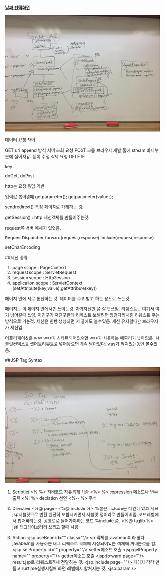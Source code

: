 ﻿**[날짜 선택화면](../README.md)**


![servletapi](../resources/servletapi.JPG)

데이터 요청 차이

GET url append 방식 서버 조회 요청
POST 크롬 브라우저 개발 툴에 stream 바디부분에 실어져감. 등록 수정 삭제 요청
DELETE 

key

doGet, doPost

http는 요청 응답 기반 

입력값 뽑아낼떄 getparameter();
getparameter(values);

sendredirect() 특정 페이지로 가게하는 것.

getSession() : http 세션객체를 만들어주는것.

request쪽 서버 메세지 있었음.

RequestDispatcher
forward(request,response)
include(request,response)

setCharEncoding


##세션 종류

1. page scope : PageContext
2. request scope : ServletRequest
3. session scope : HttpSession
4. application scope : ServletContext
(setAttribute(key,value),getAttribute(key))

페이지 안에 서로 통신하는 것.
데이터를 주고 받고 하는 용도로 쓰는것.

페이지는 이 페이지 안에서만 쓰이는것. 자기자신만 씀 잘 안쓰임.
리퀘스트는 여기서 여기 넘어갈때 쓰임. 이친구가 저친구한테 리퀘스트 보낼려면 징검다리처럼 리퀘스트 주는방식으로 가는것.
세션은 한번 생성되면 저 끝에도 볼수있음. 세션 유지할때만 브라우저가 세션임.

어플리케이션은 was was가 스타트되어있으면 was가 사용하는 메모리가 남아있음. 
서블릿컨텍스트 셋어트리뷰트로 넣어놓으면 계속 남아있다. was가 켜져있는동안 볼수있음.

##JSP Tag Syntax

![jsptag](../resources/jsptag.JPG)

1. Scriptlet 
\<% %> 자바코드 자유롭게 기술
\<%= %> expression 메소드나 변수 출력
\<%! %> declation 선언
\<%-- %> 주석

2. Directive
\<%@ page>
\<%@ include %> %붙은 include는 메인이 있고 서브 jsp서블릿으로 변환 완전히 포함시키면서 서블릿 덩어리로 만들어버림. 코드레벨에서 합쳐버리는것. 공통으로 들어가야하는 코드 %include 씀.
\<%@ taglib %> jstl 태그라이브러리 쓰려고 할때 사용

3. Action
\<jsp:useBean id="" class=""/> vo 객체를 javabean이라 핞다. javabean을 사용하는 태그
리퀘스트 객체에 저장되어있는 객체에 꺼내는것을 함.
\<jsp:setProperty id="" property=""/> setter메소드 호출
\<jsp:getProperty name="" property=""/> getter메소드 호출
\<jsp:forward page=""/> result.jsp로 리퀘스트객체 전달하는 것.
\<jsp:include page=""/> 페이지 각각 만들고 runtime실행시킬때 화면 레벨에서   합쳐지는 것.
\<jsp:param />